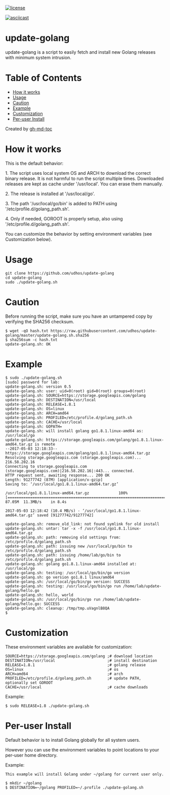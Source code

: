 [![license](http://img.shields.io/badge/license-MIT-blue.svg)](https://github.com/udhos/update-golang/blob/master/LICENSE)

[![asciicast](https://asciinema.org/a/660zn8wdnjzriy1ac0cqa7mou.png)](https://asciinema.org/a/660zn8wdnjzriy1ac0cqa7mou)

# update-golang
update-golang is a script to easily fetch and install new Golang releases with minimum system intrusion.

Table of Contents
=================

  * [How it works](#how-it-works)
  * [Usage](#usage)
  * [Caution](#caution)
  * [Example](#example)
  * [Customization](#customization)
  * [Per\-user Install](#per-user-install)

Created by [gh-md-toc](https://github.com/ekalinin/github-markdown-toc.go)

How it works
============

This is the default behavior:

1\. The script uses local system OS and ARCH to download the correct binary release. It is not harmful to run the script multiple times. Downloaded releases are kept as cache under '/usr/local'. You can erase them manually.

2\. The release is installed at '/usr/local/go'.

3\. The path '/usr/local/go/bin' is added to PATH using '/etc/profile.d/golang_path.sh'.

4\. Only if needed, GOROOT is properly setup, also using '/etc/profile.d/golang_path.sh'.

You can customize the behavior by setting environment variables (see Customization below).

Usage
=====

    git clone https://github.com/udhos/update-golang
    cd update-golang
    sudo ./update-golang.sh

Caution
=======

Before running the script, make sure you have an untampered copy by verifying the SHA256 checksum.

    $ wget -qO hash.txt https://raw.githubusercontent.com/udhos/update-golang/master/update-golang.sh.sha256
    $ sha256sum -c hash.txt
    update-golang.sh: OK

Example
=======

    $ sudo ./update-golang.sh
    [sudo] password for lab:
    update-golang.sh: version 0.5
    update-golang.sh: user: uid=0(root) gid=0(root) groups=0(root)
    update-golang.sh: SOURCE=https://storage.googleapis.com/golang
    update-golang.sh: DESTINATION=/usr/local
    update-golang.sh: RELEASE=1.8.1
    update-golang.sh: OS=linux
    update-golang.sh: ARCH=amd64
    update-golang.sh: PROFILED=/etc/profile.d/golang_path.sh
    update-golang.sh: CACHE=/usr/local
    update-golang.sh: GOPATH=
    update-golang.sh: will install golang go1.8.1.linux-amd64 as: /usr/local/go
    update-golang.sh: https://storage.googleapis.com/golang/go1.8.1.linux-amd64.tar.gz is remote
    --2017-05-03 12:18:33--  https://storage.googleapis.com/golang/go1.8.1.linux-amd64.tar.gz
    Resolving storage.googleapis.com (storage.googleapis.com)... 216.58.202.16
    Connecting to storage.googleapis.com (storage.googleapis.com)|216.58.202.16|:443... connected.
    HTTP request sent, awaiting response... 200 OK
    Length: 91277742 (87M) [application/x-gzip]
    Saving to: ‘/usr/local/go1.8.1.linux-amd64.tar.gz’

    /usr/local/go1.8.1.linux-amd64.tar.gz             100%[==========================================================================================================>]  87.05M  11.3MB/s    in 8.4s

    2017-05-03 12:18:42 (10.4 MB/s) - ‘/usr/local/go1.8.1.linux-amd64.tar.gz’ saved [91277742/91277742]

    update-golang.sh: remove_old_link: not found symlink for old install
    update-golang.sh: untar: tar -x -f /usr/local/go1.8.1.linux-amd64.tar.gz
    update-golang.sh: path: removing old settings from: /etc/profile.d/golang_path.sh
    update-golang.sh: path: issuing new /usr/local/go/bin to /etc/profile.d/golang_path.sh
    update-golang.sh: path: issuing /home/lab/go/bin to /etc/profile.d/golang_path.sh
    update-golang.sh: golang go1.8.1.linux-amd64 installed at: /usr/local/go
    update-golang.sh: testing: /usr/local/go/bin/go version
    update-golang.sh: go version go1.8.1 linux/amd64
    update-golang.sh: /usr/local/go/bin/go version: SUCCESS
    update-golang.sh: testing: /usr/local/go/bin/go run /home/lab/update-golang/hello.go
    update-golang.sh: hello, world
    update-golang.sh: /usr/local/go/bin/go run /home/lab/update-golang/hello.go: SUCCESS
    update-golang.sh: cleanup: /tmp/tmp.uVagnlB8QA
    $ 

Customization
=============

These environment variables are available for customization:

    SOURCE=https://storage.googleapis.com/golang ;# download location
    DESTINATION=/usr/local                       ;# install destination
    RELEASE=1.8.1                                ;# golang release
    OS=linux                                     ;# os
    ARCH=amd64                                   ;# arch
    PROFILED=/etc/profile.d/golang_path.sh       ;# update PATH, optionally set GOROOT
    CACHE=/usr/local                             ;# cache downloads

Example:

    $ sudo RELEASE=1.8 ./update-golang.sh

Per-user Install
================

Default behavior is to install Golang globally for all system users.

However you can use the environment variables to point locations to your per-user home directory.

Example:

    This example will install Golang under ~/golang for current user only.
    
    $ mkdir ~/golang
    $ DESTINATION=~/golang PROFILED=~/.profile ./update-golang.sh
